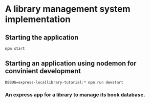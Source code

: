 # A library management system implementation

## Starting the application
`
npm start
`<br/>
## Starting an application using nodemon for convinient development 
`
DEBUG=express-locallibrary-tutorial:* npm run devstart   
`<br/> 


### An express app for a library to manage its book database.